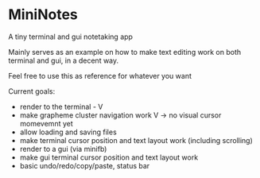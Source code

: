 # MiniNotes
A tiny terminal and gui notetaking app

Mainly serves as an example on how to make text editing work on both terminal and gui, in a decent way.

Feel free to use this as reference for whatever you want

Current goals:
 - render to the terminal - V
 - make grapheme cluster navigation work V -> no visual cursor momevemnt yet
 - allow loading and saving files
 - make terminal cursor position and text layout work (including scrolling)
 - render to a gui (via minifb)
 - make gui terminal cursor position and text layout work
 - basic undo/redo/copy/paste, status bar
